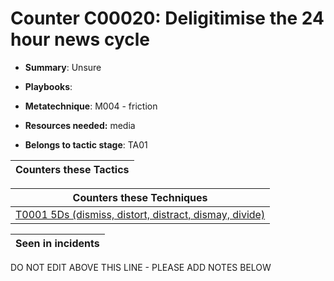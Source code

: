 # Counter C00020: Deligitimise the 24 hour news cycle

* **Summary**: Unsure

* **Playbooks**: 

* **Metatechnique**: M004 - friction

* **Resources needed:** media

* **Belongs to tactic stage**: TA01


| Counters these Tactics |
| ---------------------- |



| Counters these Techniques |
| ------------------------- |
| [T0001 5Ds (dismiss, distort, distract, dismay, divide)](../techniques/T0001.md) |



| Seen in incidents |
| ----------------- |


DO NOT EDIT ABOVE THIS LINE - PLEASE ADD NOTES BELOW